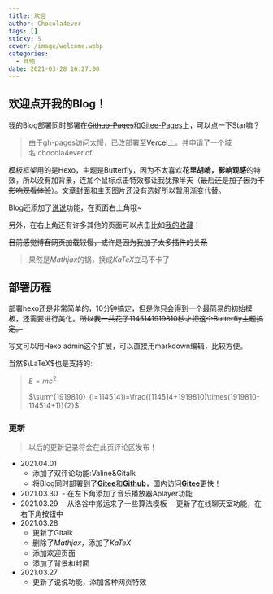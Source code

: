 ```yaml
---
title: 欢迎
author: Chocola4ever
tags: []
sticky: 5
cover: /image/welcome.webp
categories:
  - 其他
date: 2021-03-28 16:27:00
---
```

## 欢迎点开我的Blog！

我的Blog部署同时部署在[~~Github-Pages~~](https://github.com/Chocola4ever/chocola4ever.github.io)和[Gitee-Pages](https://gitee.com/chocola4ever/chocola4ever)上，可以点一下Star嘛？

> 由于gh-pages访问太慢，已改部署至[Vercel](https://vercel.com/625850057-qqcom/chocola4ever)上。并申请了一个域名:chocola4ever.cf

模板框架用的是Hexo，主题是Butterfly，因为不太喜欢**花里胡哨，影响观感**的特效，所以没有加背景，连加个鼠标点击特效都让我犹豫半天（~~最后还是加了因为不影响观看体验~~）。文章封面和主页图片还没有选好所以暂用渐变代替。

Blog还添加了[说说](https://chocola4ever.github.io/artitalk/)功能，在页面右上角哦~

另外，在右上角还有许多其他的页面可以点击比如[我的收藏](https://chocola4ever.github.io/collection/)！

~~目前感觉博客网页加载较慢，或许是因为我加了太多插件的关系~~

> 果然是$Mathjax$的锅，换成$KaTeX$立马不卡了

## 部署历程

部署hexo还是非常简单的，10分钟搞定，但是你只会得到一个最简易的初始模板，还需要进行美化。~~所以我一共花了1145141919810秒才把这个Butterfly主题搞定。~~

写文可以用Hexo admin这个扩展，可以直接用markdown编辑，比较方便。

当然$\LaTeX$也是支持的:

> $E=mc^2$
>
> $\sum^{1919810}_{i=114514}i=\frac{(114514+1919810)\times(1919810-114514+1)}{2}$

### 更新

> 以后的更新记录将会在此页评论区发布！

- 2021.04.01
  - 添加了双评论功能:Valine&Gitalk
  - 将Blog同时部署到了[**Gitee**](http://chocola4ever.gitee.io/)和[**Github**](https://chocola4ever.github.io/)，国内访问[**Gitee**](http://chocola4ever.gitee.io/)更快！
- 2021.03.30
  - 在左下角添加了音乐播放器Aplayer功能
- 2021.03.29
  - 从洛谷中搬运来了一些算法模板
  - 更新了在线聊天室功能，在右下角按钮中
- 2021.03.28
  - 更新了Gitalk
  - 删除了$Mathjax$，添加了$KaTeX$
  - 添加欢迎页面
  - 添加了背景和封面
- 2021.03.27
  - 更新了说说功能，添加各种网页特效